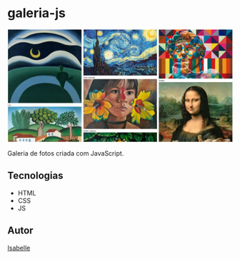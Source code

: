 # galeria-js

![](./img/preview.png.png)

Galeria de fotos criada com JavaScript.

## Tecnologias
* HTML
* CSS
* JS

## Autor
[Isabelle](https://www.linkedin.com/in/IsabelleAbreuu)